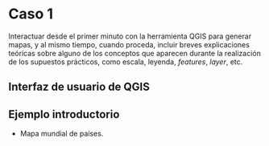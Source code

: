 # Caso 1 

Interactuar desde el primer minuto con la herramienta QGIS para generar mapas, y al mismo tiempo, cuando proceda, incluir breves explicaciones teóricas sobre alguno de los conceptos que aparecen durante la realización de los supuestos prácticos, como escala, leyenda, *features*, *layer*, etc.

## Interfaz de usuario de QGIS

## Ejemplo introductorio

* Mapa mundial de países.
